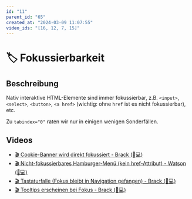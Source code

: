 ```yaml
---
id: "11"
parent_id: "65"
created_at: "2024-03-09 11:07:55"
video_ids: "[16, 12, 7, 15]"
---
```


# 🏷️ Fokussierbarkeit

## Beschreibung

Nativ interaktive HTML-Elemente sind immer fokussierbar, z.B. `<input>`, `<select>`, `<button>`, `<a href>` (wichtig: ohne `href` ist es nicht fokussierbar), etc.

Zu `tabindex="0"` raten wir nur in einigen wenigen Sonderfällen.

## Videos

- [🎬 Cookie-Banner wird direkt fokussiert - Brack (💚💻)](/de/videos/cookie-banner-wird-direkt-fokussiert-brack)
- [🎬 Nicht-fokussierbares Hamburger-Menü (kein href-Attribut) - Watson (🚨💻)](/de/videos/nicht-fokussierbares-hamburger-menue-kein-href-attribut-watson)
- [🎬 Tastaturfalle (Fokus bleibt in Navigation gefangen) - Brack (🚨💻)](/de/videos/tastaturfalle-fokus-bleibt-in-navigation-gefangen-brack)
- [🎬 Tooltips erscheinen bei Fokus - Brack (💚💻)](/de/videos/tooltips-erscheinen-bei-fokus-brack)
